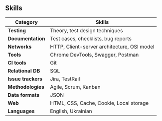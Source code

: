 ## Skills


| Category        | Skills |
|---------------|------------------------------|
| **Testing**   | Theory, test design techniques |
| **Documentation** | Test cases, checklists, bug reports |
| **Networks**  | HTTP, Client-server architecture, OSI model |
| **Tools**     | Chrome DevTools, Swagger, Postman |
| **CI tools**  | Git |
| **Relational DB** | SQL |
| **Issue trackers** | Jira, TestRail |
| **Methodologies** | Agile, Scrum, Kanban |
| **Data formats** | JSON |
| **Web** | HTML, CSS, Cache, Cookie, Local storage |
| **Languages** | English, Ukrainian |
